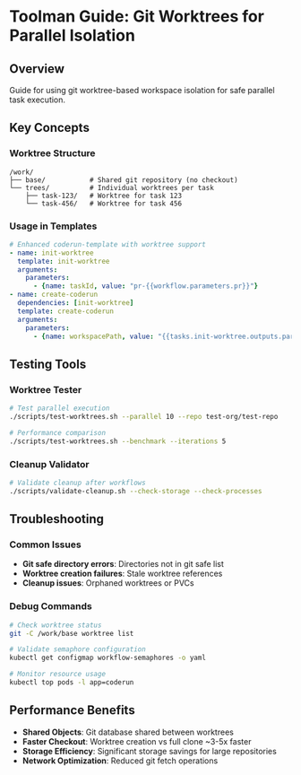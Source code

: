 # Toolman Guide: Git Worktrees for Parallel Isolation

## Overview
Guide for using git worktree-based workspace isolation for safe parallel task execution.

## Key Concepts

### Worktree Structure
```
/work/
├── base/           # Shared git repository (no checkout)
└── trees/          # Individual worktrees per task
    ├── task-123/   # Worktree for task 123
    └── task-456/   # Worktree for task 456
```

### Usage in Templates
```yaml
# Enhanced coderun-template with worktree support
- name: init-worktree
  template: init-worktree
  arguments:
    parameters:
      - {name: taskId, value: "pr-{{workflow.parameters.pr}}"}
- name: create-coderun
  dependencies: [init-worktree]
  template: create-coderun
  arguments:
    parameters:
      - {name: workspacePath, value: "{{tasks.init-worktree.outputs.parameters.workspacePath}}"}
```

## Testing Tools

### Worktree Tester
```bash
# Test parallel execution
./scripts/test-worktrees.sh --parallel 10 --repo test-org/test-repo

# Performance comparison
./scripts/test-worktrees.sh --benchmark --iterations 5
```

### Cleanup Validator
```bash
# Validate cleanup after workflows
./scripts/validate-cleanup.sh --check-storage --check-processes
```

## Troubleshooting

### Common Issues
- **Git safe directory errors**: Directories not in git safe list
- **Worktree creation failures**: Stale worktree references
- **Cleanup issues**: Orphaned worktrees or PVCs

### Debug Commands
```bash
# Check worktree status
git -C /work/base worktree list

# Validate semaphore configuration
kubectl get configmap workflow-semaphores -o yaml

# Monitor resource usage
kubectl top pods -l app=coderun
```

## Performance Benefits
- **Shared Objects**: Git database shared between worktrees
- **Faster Checkout**: Worktree creation vs full clone ~3-5x faster
- **Storage Efficiency**: Significant storage savings for large repositories
- **Network Optimization**: Reduced git fetch operations